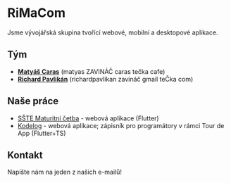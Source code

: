 # RiMaCom
Jsme vývojářská skupina tvořící webové, mobilní a desktopové aplikace.

## Tým
- [**Matyáš Caras**](https://caras.cafe) (matyas ZAVINÁČ caras tečka cafe)
- [**Richard Pavlikán**](https://richardpavlikan.com) (richardpavlikan zavináč gmail teČka com)

## Naše práce
- [SŠTE Maturitní četba](https://sstebrno.cz/literatura) - webová aplikace (Flutter)
- [Kodelog](https://github.com/Royal-Buccaneers/kodelog) - webová aplikace; zápisník pro programátory v rámci Tour de App (Flutter+TS)

## Kontakt
Napište nám na jeden z našich e-mailů!
